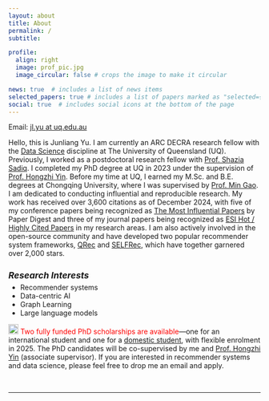 ```yaml
---
layout: about
title: About
permalink: /
subtitle:

profile:
  align: right
  image: prof_pic.jpg
  image_circular: false # crops the image to make it circular

news: true  # includes a list of news items
selected_papers: true # includes a list of papers marked as "selected={true}"
social: true  # includes social icons at the bottom of the page
---
```


Email: <a href="">jl.yu at uq.edu.au</a> 

Hello, this is Junliang Yu. I am currently an ARC DECRA research fellow with the [Data Science](https://eecs.uq.edu.au/data-science) discipline at The University of Queensland (UQ). Previously, I worked as a postdoctoral research fellow with [Prof. Shazia Sadiq](https://scholar.google.com/citations?user=1Jo0EmIAAAAJ&hl=en). I completed my PhD degree at UQ in 2023 under the supervision of [Prof. Hongzhi Yin](https://sites.google.com/view/hongzhi-yin/home). Before my time at UQ, I earned my M.Sc. and B.E. degrees at Chongqing University, where I was supervised by [Prof. Min Gao](http://www.cse.cqu.edu.cn/info/2095/7111.htm). I am dedicated to conducting influential and reproducible research. My work has received over 3,600 citations as of December 2024, with five of my conference papers being recognized as [The Most Influential Papers](https://www.paperdigest.org/2024/05/most-influential-sigir-papers-2024-05/) by Paper Digest and three of my journal papers being recognized as [ESI Hot / Highly Cited Papers]() in my research areas. I am also actively involved in the open-source community and have developed two popular recommender system frameworks, [QRec](https://github.com/Coder-Yu/QRec) and [SELFRec](https://github.com/Coder-Yu/SELFRec), which have together garnered over 2,000 stars. 

<h5 style="margin-bottom: 5px; font-size: 1.1rem"><b>Research Interests</b></h5>
<ul style="margin-top: 5px;">
  <li>Recommender systems</li>
  <li>Data-centric AI</li>
  <li>Graph Learning</li>
  <li>Large language models</li>
</ul>

<p><img class="emoji" title=":fire:" alt=":fire:" src="https://github.githubassets.com/images/icons/emoji/unicode/1f525.png" height="20" width="20"> <span style="color: red">Two fully funded PhD scholarships are available</span>—one for an international student and one for a <a href="https://study.uq.edu.au/study-options/phd-mphil-professional-doctorate/projects/distilling-data-cost-efficient-recommender-systems">domestic student</a>, with flexible enrolment in 2025. The PhD candidates will be co-supervised by me and <a href="https://sites.google.com/view/hongzhi-yin/home">Prof. Hongzhi Yin</a> (associate supervisor). If you are interested in recommender systems and data science, please feel free to drop me an email and apply.<p>

<br>
<hr>

